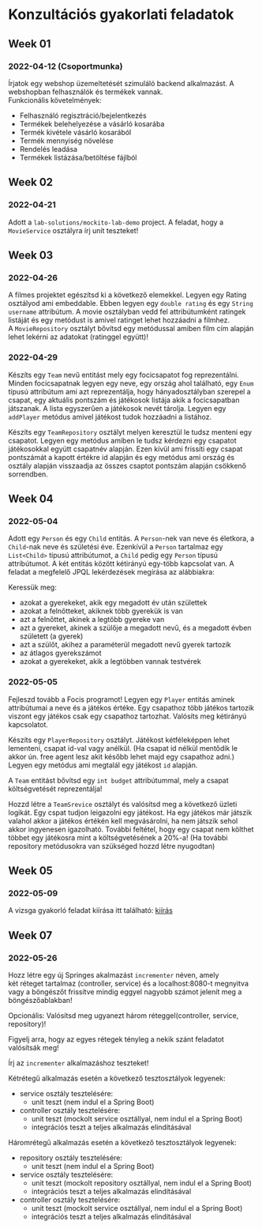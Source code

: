 # Konzultációs gyakorlati feladatok

## Week 01

### 2022-04-12 (Csoportmunka)
Írjatok egy webshop üzemeltetését szimuláló backend alkalmazást. A webshopban felhasználók és termékek vannak. <br>
Funkcionális követelmények:
* Felhasználó regisztráció/bejelentkezés
* Termékek belehelyezése a vásárló kosarába
* Termék kivétele vásárló kosarából 
* Termék mennyiség növelése
* Rendelés leadása
* Termékek listázása/betöltése fájlból


## Week 02
### 2022-04-21

Adott a `lab-solutions/mockito-lab-demo` project. A feladat, hogy a `MovieService` osztályra írj unit teszteket!

## Week 03
### 2022-04-26
A filmes projektet egészítsd ki a következő elemekkel. Legyen egy Rating osztályod ami embeddable.
Ebben legyen egy `double rating` és egy `String username` attribútum. A movie osztályban vedd fel attribútumként ratingek listáját és egy metódust is amivel ratinget lehet hozzáadni a filmhez.<br>
A `MovieRepository` osztályt bővítsd egy metódussal amiben film cím alapján lehet lekérni az adatokat (ratinggel együtt)!

### 2022-04-29

Készíts egy `Team` nevű entitást mely egy focicsapatot fog reprezentálni. Minden focicsapatnak legyen egy neve, egy ország ahol található, egy `Enum` típusú attribútum ami azt reprezentálja, hogy hányadosztályban szerepel a csapat, egy aktuális pontszám és játékosok listája akik a focicsapatban játszanak. A lista egyszerűen a játékosok nevét tárolja. Legyen egy `addPlayer` metódus amivel játékost tudok hozzáadni a listához. 

Készíts egy `TeamRepository` osztályt melyen keresztül le tudsz menteni egy csapatot. Legyen egy metódus amiben le tudsz kérdezni egy csapatot játékosokkal együtt csapatnév alapján. Ezen kívül ami frissíti egy csapat pontszámát a kapott értékre id alapján és egy metódus ami ország és osztály alapján visszaadja az összes csaptot pontszám alapján csökkenő sorrendben.     

## Week 04
### 2022-05-04
Adott egy `Person` és egy `Child` entitás. A `Person`-nek van neve és életkora, a `Child`-nak neve és születési éve.
Ezenkívül a `Person` tartalmaz egy `List<Child>` típusú attribútumot, a `Child` pedig egy `Person` típusú attribútumot.
A két entitás között kétirányú egy-több kapcsolat van.
A feladat a megfelelő JPQL lekérdezések megírása az alábbiakra:

Keressük meg:

- azokat a gyerekeket, akik egy megadott év után születtek
- azokat a felnőtteket, akiknek több gyerekük is van
- azt a felnőttet, akinek a legtöbb gyereke van
- azt a gyereket, akinek a szülője a megadott nevű, és a megadott évben született (a gyerek)
- azt a szülőt, akihez a paraméterül megadott nevű gyerek tartozik
- az átlagos gyerekszámot
- azokat a gyerekeket, akik a legtöbben vannak testvérek

### 2022-05-05
Fejleszd tovább a Focis programot! Legyen egy `Player` entitás aminek attribútumai a neve és a játékos értéke. Egy csapathoz több játékos tartozik viszont egy játékos csak egy csapathoz tartozhat. Valósíts meg kétirányú kapcsolatot. <br>

Készíts egy `PlayerRepository` osztályt. Játékost kétféleképpen lehet lementeni, csapat id-val vagy anélkül. (Ha csapat id nélkül mentődik le akkor ún. free agent lesz akit később lehet majd egy csapathoz adni.) Legyen egy metódus ami megtalál egy játékost `id` alapján.<br>

A `Team` entitást bővítsd egy `int budget` attribútummal, mely a csapat költségvetését reprezentálja!

Hozzd létre a `TeamSrevice` osztályt és valósítsd meg a következő üzleti logikát. Egy cspat tudjon leigazolni egy játékost. Ha egy játékos már játszik valahol akkor a játékos értékén kell megvásárolni, ha nem játszik sehol akkor ingyenesen igazolható. További feltétel, hogy egy csapat nem költhet többet egy játékosra mint a költségvetésének a 20%-a! (Ha további repository metódusokra van szükséged hozzd létre nyugodtan)

## Week 05
### 2022-05-09
A vizsga gyakorló feladat kiírása itt található:
[kiírás](https://github.com/Strukturavaltas2-Halado-Java/java-strukturavalto2-halado/tree/master/lab-solutions/jpa-testing-exam-prepare)

## Week 07
### 2022-05-26
Hozz létre egy új Springes akalmazást `incrementer` néven, amely  
két réteget tartalmaz (controller, service) és a localhost:8080-t 
megnyitva vagy a böngészőt frissítve mindig eggyel nagyobb számot 
jelenít meg a böngészőablakban!

Opcionális: Valósítsd meg ugyanezt három réteggel(controller, service, repository)!

Figyelj arra, hogy az egyes rétegek tényleg a nekik szánt feladatot 
valósítsák meg!

Írj az `incrementer` alkalmazáshoz teszteket!

Kétrétegű alkalmazás esetén a következő tesztosztályok legyenek:

* service osztály tesztelésére:
	* unit teszt (nem indul el a Spring Boot)
* controller osztály tesztelésére:
	* unit teszt (mockolt service osztállyal, nem indul el a Spring Boot)
	* integrációs teszt a teljes alkalmazás elindításával

Háromrétegű alkalmazás esetén a következő tesztosztályok legyenek:

* repository osztály tesztelésére:
	* unit teszt (nem indul el a Spring Boot)
* service osztály tesztelésére:
	* unit teszt (mockolt repository osztállyal, nem indul el a Spring Boot)
	* integrációs teszt a teljes alkalmazás elindításával
* controller osztály tesztelésére:
	* unit teszt (mockolt service osztállyal, nem indul el a Spring Boot)
	* integrációs teszt a teljes alkalmazás elindításával
